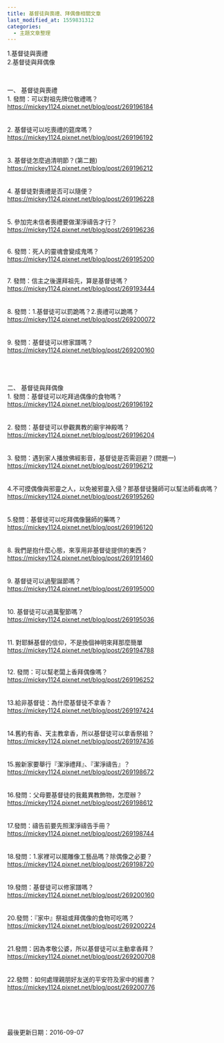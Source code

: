 ```yaml
---
title: 基督徒與喪禮、拜偶像相關文章
last_modified_at: 1559831312
categories:
  - 主題文章整理
---
```


<p>1.基督徒與喪禮<br>
2.基督徒與拜偶像</p>

<p>&nbsp;</p>

<p><!--more-->一、 基督徒與喪禮<br>
1. 發問：可以對祖先牌位敬禮嗎？<br>
<a href="http://mickey1124.pixnet.net/blog/post/269196184">https://mickey1124.pixnet.net/blog/post/269196184</a><br>
<br>
<br>
2. 基督徒可以吃喪禮的筵席嗎？<br>
<a href="http://mickey1124.pixnet.net/blog/post/269196192">https://mickey1124.pixnet.net/blog/post/269196192</a><br>
<br>
<br>
3. 基督徒怎麼過清明節？(第二題)<br>
<a href="http://mickey1124.pixnet.net/blog/post/269196212">https://mickey1124.pixnet.net/blog/post/269196212</a><br>
<br>
<br>
4. 基督徒對喪禮是否可以隨便？<br>
<a href="http://mickey1124.pixnet.net/blog/post/269196228">https://mickey1124.pixnet.net/blog/post/269196228</a><br>
<br>
<br>
5. 參加完未信者喪禮要做潔淨禱告才行？<br>
<a href="http://mickey1124.pixnet.net/blog/post/269196236">https://mickey1124.pixnet.net/blog/post/269196236</a><br>
&nbsp;</p>

<p>6. 發問：死人的靈魂會變成鬼嗎？<br>
<a href="http://mickey1124.pixnet.net/blog/post/269195200">https://mickey1124.pixnet.net/blog/post/269195200</a><br>
&nbsp;</p>

<p>7. 發問：信主之後還拜祖先，算是基督徒嗎？<br>
<a href="http://mickey1124.pixnet.net/blog/post/269193444">https://mickey1124.pixnet.net/blog/post/269193444</a><br>
<br>
<br>
8. 發問：1.基督徒可以罰跪嗎？2.喪禮可以跪嗎？<br>
<a href="http://mickey1124.pixnet.net/blog/post/269200072">https://mickey1124.pixnet.net/blog/post/269200072</a><br>
<br>
<br>
9. 發問：基督徒可以修家譜嗎？<br>
<a href="http://mickey1124.pixnet.net/blog/post/269200160">https://mickey1124.pixnet.net/blog/post/269200160</a><br>
<br>
<br>
<br>
<br>
二、 基督徒與拜偶像<br>
1. 發問：基督徒可以吃拜過偶像的食物嗎？<br>
<a href="http://mickey1124.pixnet.net/blog/post/269196192">https://mickey1124.pixnet.net/blog/post/269196192</a><br>
<br>
<br>
2. 發問：基督徒可以參觀異教的廟宇神殿嗎？<br>
<a href="http://mickey1124.pixnet.net/blog/post/269196204">https://mickey1124.pixnet.net/blog/post/269196204</a><br>
<br>
<br>
3. 發問：遇到家人播放佛經影音，基督徒是否需迴避？(問題一)<br>
<a href="http://mickey1124.pixnet.net/blog/post/269196212">https://mickey1124.pixnet.net/blog/post/269196212</a><br>
<br>
<br>
4.不可摸偶像與邪靈之人，以免被邪靈入侵？那基督徒醫師可以幫法師看病嗎？<br>
<a href="http://mickey1124.pixnet.net/blog/post/269195260">https://mickey1124.pixnet.net/blog/post/269195260</a><br>
<br>
<br>
5.發問：基督徒可以吃拜偶像醫師的藥嗎？<br>
<a href="http://mickey1124.pixnet.net/blog/post/269196120">https://mickey1124.pixnet.net/blog/post/269196120</a><br>
<br>
<br>
8. 我們是抱什麼心態，來享用非基督徒提供的東西？<br>
<a href="http://mickey1124.pixnet.net/blog/post/269191460">https://mickey1124.pixnet.net/blog/post/269191460</a><br>
<br>
<br>
9. 基督徒可以過聖誕節嗎？<br>
<a href="http://mickey1124.pixnet.net/blog/post/269195000">https://mickey1124.pixnet.net/blog/post/269195000</a><br>
<br>
<br>
10. 基督徒可以過萬聖節嗎？<br>
<a href="http://mickey1124.pixnet.net/blog/post/269195036">https://mickey1124.pixnet.net/blog/post/269195036</a><br>
<br>
<br>
11. 對耶穌基督的信仰，不是換個神明來拜那麼簡單<br>
<a href="http://mickey1124.pixnet.net/blog/post/269194788">https://mickey1124.pixnet.net/blog/post/269194788</a><br>
&nbsp;</p>

<p>12. 發問：可以幫老闆上香拜偶像嗎？<br>
<a href="http://mickey1124.pixnet.net/blog/post/269196252">https://mickey1124.pixnet.net/blog/post/269196252</a><br>
<br>
<br>
13.給非基督徒：為什麼基督徒不拿香？<br>
<a href="http://mickey1124.pixnet.net/blog/post/269197424">https://mickey1124.pixnet.net/blog/post/269197424</a><br>
<br>
<br>
14.舊約有香、天主教拿香，所以基督徒可以拿香祭祖？<br>
<a href="http://mickey1124.pixnet.net/blog/post/269197436">https://mickey1124.pixnet.net/blog/post/269197436</a><br>
<br>
<br>
15.搬新家要舉行『潔淨禮拜』、『潔淨禱告』？<br>
<a href="http://mickey1124.pixnet.net/blog/post/269198672">https://mickey1124.pixnet.net/blog/post/269198672</a><br>
<br>
<br>
16.發問：父母要基督徒的我戴異教飾物，怎麼辦？<br>
<a href="http://mickey1124.pixnet.net/blog/post/269198612">https://mickey1124.pixnet.net/blog/post/269198612</a><br>
<br>
<br>
17.發問：禱告前要先照潔淨禱告手冊？<br>
<a href="http://mickey1124.pixnet.net/blog/post/269198744">https://mickey1124.pixnet.net/blog/post/269198744</a><br>
<br>
<br>
18.發問：1.家裡可以擺雕像工藝品嗎？除偶像之必要？<br>
<a href="http://mickey1124.pixnet.net/blog/post/269198720">https://mickey1124.pixnet.net/blog/post/269198720</a><br>
<br>
<br>
19.發問：基督徒可以修家譜嗎？<br>
<a href="http://mickey1124.pixnet.net/blog/post/269200160">https://mickey1124.pixnet.net/blog/post/269200160</a><br>
<br>
<br>
20.發問：『家中』祭祖或拜偶像的食物可吃嗎？<br>
<a href="http://mickey1124.pixnet.net/blog/post/269200224">https://mickey1124.pixnet.net/blog/post/269200224</a><br>
<br>
<br>
21.發問：因為孝敬公婆，所以基督徒可以主動拿香拜？<br>
<a href="http://mickey1124.pixnet.net/blog/post/269200708">https://mickey1124.pixnet.net/blog/post/269200708</a><br>
<br>
<br>
22.發問：如何處理親朋好友送的平安符及家中的經書？<br>
<a href="http://mickey1124.pixnet.net/blog/post/269200776">https://mickey1124.pixnet.net/blog/post/269200776</a><br>
<br>
<br>
<br>
<br>
<br>
最後更新日期：2016-09-07</p>

